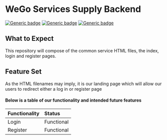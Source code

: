 # WeGo Services Supply Backend
[![Generic badge](https://img.shields.io/badge/version-1.0-<COLOR>.svg)](https://shields.io/)
[![Generic badge](https://img.shields.io/badge/build-stable-gree.svg)](https://shields.io/) 
[![Generic badge](https://img.shields.io/badge/code_style-SWETeam22-teal.svg)](https://github.com/komoto415/COSC3339/blob/master/Trying%20Markdown/StyleAndDirectoryGuide.md)

## What to Expect
This repository will compose of the common service HTML files, the index, login and register pages. 
 
## Feature Set
As the HTML filenames may imply, it is our landing page which will allow our users to redirect either a log in or register page

#### Below is a table of our functionality and intended future features
|Functionality                  |Status     
|:---                           |:---
|Login                          |Functional
|Register                       |Functional